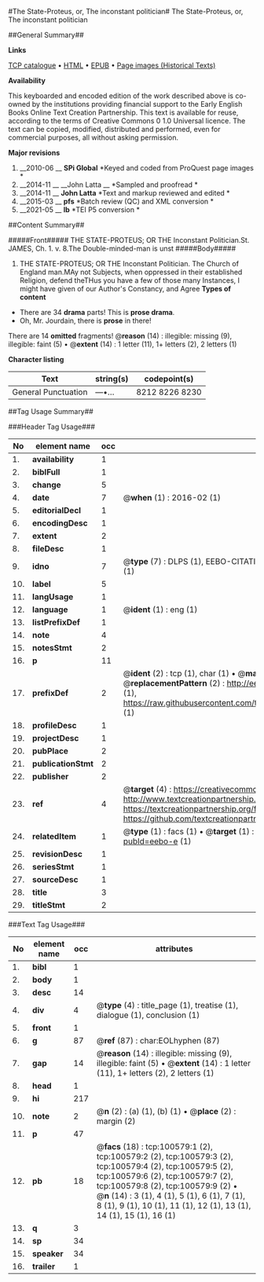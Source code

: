 #The State-Proteus, or, The inconstant politician#
The State-Proteus, or, The inconstant politician

##General Summary##

**Links**

[TCP catalogue](http://www.ota.ox.ac.uk/tcp/)  • 
[HTML](http://tei.it.ox.ac.uk/tcp/Texts-HTML/free/A61/A61354.html)  • 
[EPUB](http://tei.it.ox.ac.uk/tcp/Texts-EPUB/free/A61/A61354.epub) • 
[Page images (Historical Texts)](https://historicaltexts.jisc.ac.uk/eebo-13587080e)

**Availability**

This keyboarded and encoded edition of the work described above is co-owned by the
    institutions providing financial support to the Early English Books Online Text Creation
    Partnership. This text is available for reuse, according to the terms of  Creative Commons 0 1.0 Universal
    licence. The text can be copied, modified, distributed and performed, even for commercial
    purposes, all without asking permission.

**Major revisions**

1. __2010-06 __ __SPi Global__ *Keyed and coded from ProQuest page images *
1. __2014-11 __ __John Latta __ *Sampled and proofread *
1. __2014-11 __ __John Latta__ *Text and markup reviewed and edited *
1. __2015-03 __ __pfs__ *Batch review (QC) and XML conversion *
1. __2021-05 __ __lb__ *TEI P5 conversion *

##Content Summary##

#####Front#####
THE STATE-PROTEUS; OR THE Inconstant Politician.St. JAMES, Ch. 1. v. 8.The Double-minded-man is unst
#####Body#####

1. THE STATE-PROTEUS; OR THE Inconstant Politician.
The Church of England man.MAy not Subjects, when oppressed in their established Religion, defend theTHus you have a few of those many Instances, I might have given of our Author's Constancy, and Agree
**Types of content**

  * There are 34 **drama** parts! This is **prose drama**.
  * Oh, Mr. Jourdain, there is **prose** in there!

There are 14 **omitted** fragments! 
 @__reason__ (14) : illegible: missing (9), illegible: faint (5)  •  @__extent__ (14) : 1 letter (11), 1+ letters (2), 2 letters (1)

**Character listing**


|Text|string(s)|codepoint(s)|
|---|---|---|
|General Punctuation|—•…|8212 8226 8230|

##Tag Usage Summary##

###Header Tag Usage###

|No|element name|occ|attributes|
|---|---|---|---|
|1.|__availability__|1||
|2.|__biblFull__|1||
|3.|__change__|5||
|4.|__date__|7| @__when__ (1) : 2016-02 (1)|
|5.|__editorialDecl__|1||
|6.|__encodingDesc__|1||
|7.|__extent__|2||
|8.|__fileDesc__|1||
|9.|__idno__|7| @__type__ (7) : DLPS (1), EEBO-CITATION (1), VID (1), EEBO-PROQUEST (1), STC (2), OCLC (1)|
|10.|__label__|5||
|11.|__langUsage__|1||
|12.|__language__|1| @__ident__ (1) : eng (1)|
|13.|__listPrefixDef__|1||
|14.|__note__|4||
|15.|__notesStmt__|2||
|16.|__p__|11||
|17.|__prefixDef__|2| @__ident__ (2) : tcp (1), char (1)  •  @__matchPattern__ (2) : ([0-9\-]+):([0-9IVX]+) (1), (.+) (1)  •  @__replacementPattern__ (2) : http://eebo.chadwyck.com/downloadtiff?vid=$1&page=$2 (1), https://raw.githubusercontent.com/textcreationpartnership/Texts/master/tcpchars.xml#$1 (1)|
|18.|__profileDesc__|1||
|19.|__projectDesc__|1||
|20.|__pubPlace__|2||
|21.|__publicationStmt__|2||
|22.|__publisher__|2||
|23.|__ref__|4| @__target__ (4) : https://creativecommons.org/publicdomain/zero/1.0/ (1), http://www.textcreationpartnership.org/docs/. (1), https://textcreationpartnership.org/faq/#faq05 (1), https://github.com/textcreationpartnership (1)|
|24.|__relatedItem__|1| @__type__ (1) : facs (1)  •  @__target__ (1) : https://data.historicaltexts.jisc.ac.uk/view?pubId=eebo-e (1)|
|25.|__revisionDesc__|1||
|26.|__seriesStmt__|1||
|27.|__sourceDesc__|1||
|28.|__title__|3||
|29.|__titleStmt__|2||


###Text Tag Usage###

|No|element name|occ|attributes|
|---|---|---|---|
|1.|__bibl__|1||
|2.|__body__|1||
|3.|__desc__|14||
|4.|__div__|4| @__type__ (4) : title_page (1), treatise (1), dialogue (1), conclusion (1)|
|5.|__front__|1||
|6.|__g__|87| @__ref__ (87) : char:EOLhyphen (87)|
|7.|__gap__|14| @__reason__ (14) : illegible: missing (9), illegible: faint (5)  •  @__extent__ (14) : 1 letter (11), 1+ letters (2), 2 letters (1)|
|8.|__head__|1||
|9.|__hi__|217||
|10.|__note__|2| @__n__ (2) : (a) (1), (b) (1)  •  @__place__ (2) : margin (2)|
|11.|__p__|47||
|12.|__pb__|18| @__facs__ (18) : tcp:100579:1 (2), tcp:100579:2 (2), tcp:100579:3 (2), tcp:100579:4 (2), tcp:100579:5 (2), tcp:100579:6 (2), tcp:100579:7 (2), tcp:100579:8 (2), tcp:100579:9 (2)  •  @__n__ (14) : 3 (1), 4 (1), 5 (1), 6 (1), 7 (1), 8 (1), 9 (1), 10 (1), 11 (1), 12 (1), 13 (1), 14 (1), 15 (1), 16 (1)|
|13.|__q__|3||
|14.|__sp__|34||
|15.|__speaker__|34||
|16.|__trailer__|1||
